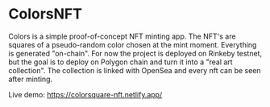# ColorsNFT

Colors is a simple proof-of-concept NFT minting app. The NFT's are squares of a pseudo-random color chosen at the mint moment. Everything is generated "on-chain".
For now the project is deployed on Rinkeby testnet, but the goal is to deploy on Polygon chain and turn it into a "real art collection".
The collection is linked with OpenSea and every nft can be seen after minting.

Live demo: https://colorsquare-nft.netlify.app/
